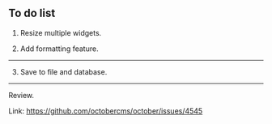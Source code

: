 ## To do list

1. Resize multiple widgets.

2. Add formatting feature.

---

3. Save to file and database.

---

Review.


Link: https://github.com/octobercms/october/issues/4545
